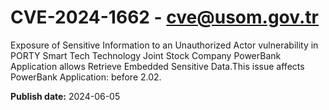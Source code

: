 # CVE-2024-1662 - cve@usom.gov.tr

Exposure of Sensitive Information to an Unauthorized Actor vulnerability in PORTY Smart Tech Technology Joint Stock Company PowerBank Application allows Retrieve Embedded Sensitive Data.This issue affects PowerBank Application: before 2.02.

**Publish date:** 2024-06-05
